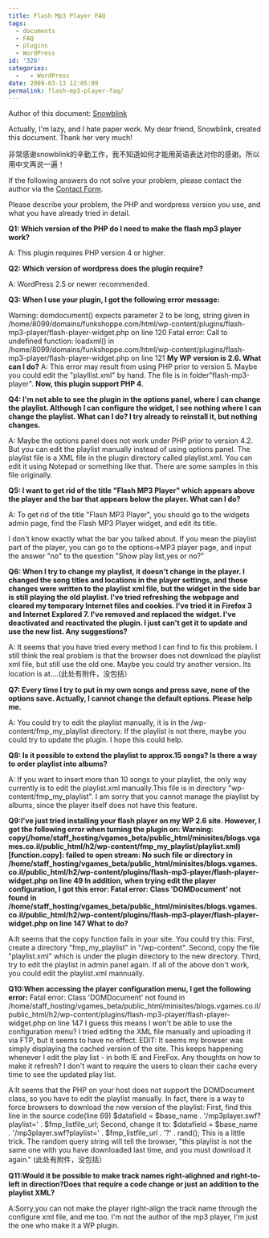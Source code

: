 ```yaml
---
title: Flash Mp3 Player FAQ
tags:
  - documents
  - FAQ
  - plugins
  - WordPress
id: '326'
categories:
  -   - WordPress
date: 2009-03-13 12:05:09
permalink: flash-mp3-player-faq/
---
```


Author of this document: [Snowblink](http://www.magicsnowblink.com/)

Actually, I'm lazy, and I hate paper work. My dear friend, Snowblink, created this document. Thank her very much!

非常感谢snowblink的辛勤工作，我不知道如何才能用英语表达对你的感谢。所以用中文再说一遍！
<!-- more -->
If the following answers do not solve your problem, please contact the author via the [Contact Form](http://sexywp.com/contact).

Please describe your problem, the PHP and wordpress version you use, and what you have already tried in detail.

**Q1: Which version of the PHP do I need to make the flash mp3 player work?**

A: This plugin requires PHP version 4 or higher.

**Q2: Which version of wordpress does the plugin require?**

A: WordPress 2.5 or newer recommended.

**Q3: When I use your plugin, I got the following error message:**

Warning: domdocument() expects parameter 2 to be long, string given in /home/8099/domains/funkshoppe.com/html/wp-content/plugins/flash-mp3-player/flash-player-widget.php on line 120
Fatal error: Call to undefined function: loadxml() in /home/8099/domains/funkshoppe.com/html/wp-content/plugins/flash-mp3-player/flash-player-widget.php on line 121 
**My WP version is 2.6. What can I do?**
A: This error may result from using PHP prior to version 5. Maybe you could edit the "playllist.xml" by hand. The file is in folder"flash-mp3-player". **Now, this plugin support PHP 4**.

**Q4: I'm not able to see the plugin in the options panel, where I can change the playlist. Although I can configure the widget, I see nothing where I can change the playlist. What can I do? I try already to reinstall it, but nothing changes.**

A: Maybe the options panel does not work under PHP prior to version 4.2. But you can edit the playlist manually instead of using options panel. The playlist file is a XML file in the plugin directory called playlist.xml. You can edit it using Notepad or something like that. There are some samples in this file originally.

**Q5: I want to get rid of the title "Flash MP3 Player" which appears above the player and the bar that appears below the player. What can I do?**

A: To get rid of the title "Flash MP3 Player", you should go to the widgets admin page, find the Flash MP3 Player widget, and edit its title.

I don't know exactly what the bar you talked about. If you mean the playlist part of the player, you can go to the options->MP3 player page, and input the answer "no" to the question "Show play list,yes or no?"

**Q6: When I try to change my playlist, it doesn't change in the player. I changed the song titles and locations in the player settings, and those changes were written to the playlist xml file, but the widget in the side bar is still playing the old playlist. I've tried refreshing the webpage and cleared my temporary Internet files and cookies. I've tried it in Firefox 3 and Internet Explored 7. I've removed and replaced the widget. I've deactivated and reactivated the plugin. I just can't get it to update and use the new list. Any suggestions?**

A: It seems that you have tried every method I can find to fix this problem. I still think the real problem is that the browser does not download the playlist xml file, but still use the old one. Maybe you could try another version. Its location is at....(此处有附件，没包括）

**Q7: Every time I try to put in my own songs and press save, none of the options save. Actually, I cannot change the default options. Please help me.**

A: You could try to edit the playlist manually, it is in the /wp-content/fmp_my_playlist directory. If the playlist is not there, maybe you could try to update the plugin. I hope this could help.

**Q8: Is it possible to extend the playlist to approx.15 songs? Is there a way to order playlist into albums?**

A: If you want to insert more than 10 songs to your playlist, the only way currently is to edit the playlist.xml manually.This file is in directory "wp-content/fmp_my_playlist".
I am sorry that you cannot manage the playlist by albums, since the player itself does not have this feature. 

**Q9:I've just tried installing your flash player on my WP 2.6 site.
However, I got the following error when turning the plugin on:
Warning: copy(/home/staff_hosting/vgames_beta/public_html/minisites/blogs.vgames.co.il/public_html/h2/wp-content/fmp_my_playlist/playlist.xml) [function.copy]: failed to open stream: No such file or directory in /home/staff_hosting/vgames_beta/public_html/minisites/blogs.vgames.co.il/public_html/h2/wp-content/plugins/flash-mp3-player/flash-player-widget.php on line 49
In addition, when trying edit the player configuration, I got this error:
Fatal error: Class 'DOMDocument' not found in /home/staff_hosting/vgames_beta/public_html/minisites/blogs.vgames.co.il/public_html/h2/wp-content/plugins/flash-mp3-player/flash-player-widget.php on line 147
What to do?**

A:It seems that the copy function fails in your site. You could try this:
First, create a directory "fmp_my_playlist" in "/wp-content".
Second, copy the file "playlist.xml" which is under the plugin directory to the new directory.
Third, try to edit the playlist in admin panel again.
If all of the above don't work, you could edit the playlist.xml mannually.

**Q10:When accessing the player configuration menu, I get the following error:**
Fatal error: Class 'DOMDocument' not found in /home/staff_hosting/vgames_beta/public_html/minisites/blogs.vgames.co.il/public_html/h2/wp-content/plugins/flash-mp3-player/flash-player-widget.php on line 147
I guess this means I won't be able to use the configuration menu?
I tried editing the XML file manually and uploading it via FTP, but it seems to have no effect.
EDIT: It seems my browser was simply displaying the cached version of the site.
This keeps happening whenever I edit the play list - in both IE and FireFox. Any thoughts on how to make it refresh?
I don't want to require the users to clean their cache every time to see the updated play list.

A:It seems that the PHP on your host does not support the DOMDocument class, so you have to edit the playlist manually.
In fact, there is a way to force browsers to download the new version of the playlist:
First, find this line in the source code(line 69)
 $datafield = $base_name . '/mp3player.swf?playlist=' . $fmp_listfile_url;
Second, change it to:
 $datafield = $base_name . '/mp3player.swf?playlist=' . $fmp_listfile_url . '?' . rand();
This is a little trick. The random query string will tell the browser, "this playlist is not the same one with you have downloaded last time, and you must download it again." (此处有附件，没包括）

**Q11:Would it be possible to make track names right-alighned and right-to-left in direction?Does that require a code change or just an addition to the playlist XML?**

A:Sorry,you can not make the player right-align the track name through the configure xml file, and me too. I'm not the author of the mp3 player, I'm just the one who make it a WP plugin.